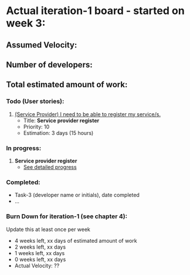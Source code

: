 # Actual iteration-1 board - started on week 3: 

## Assumed Velocity:
## Number of developers:
## Total estimated amount of work: 

### Todo (User stories):
1. [(Service Provider) I need to be able to register my service/s.](user_stories/us_sp_register.md)
    - Title: **Service provider register**
    - Priority: 10
    - Estimation: 3 days (15 hours)

### In progress:
1. **Service provider register**
    - [See detailed progress](user_stories/us_sp_register.md)


### Completed:
* Task-3 (developer name or initials), date completed
* ...

### Burn Down for iteration-1 (see chapter 4):
Update this at least once per week
* 4 weeks left, xx days of estimated amount of work 
* 2 weeks left, xx days
* 1 weeks left, xx days
* 0 weeks left, xx days
* Actual Velocity: ?? 